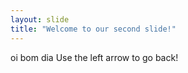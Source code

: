 ```yaml
---
layout: slide
title: "Welcome to our second slide!"
---
```

oi bom dia
Use the left arrow to go back!
